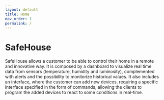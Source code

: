 ```yaml
---
layout: default
title: Home
nav_order: 1
permalink: /
---
```


# SafeHouse

SafeHouse allows a customer to be able to control their home in a remote and innovative way. It is composed by a dashboard to visualize real time data from sensors (temperature, humidity and luminosity), complemented with alerts and the possibility to monitorize historical values. 
It also includes an interface, where the customer can add new devices, requiring a specific interface specified in the form of commands, allowing the clients to program the added devices to react to some conditions in real-time.

